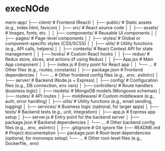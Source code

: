 # execNOde 
mern-app/
├── client/                  # Frontend (React)
│   ├── public/              # Static assets (e.g., index.html, favicon)
│   ├── src/                 # React source code
│   │   ├── assets/          # Images, fonts, etc.
│   │   ├── components/      # Reusable UI components
│   │   ├── pages/           # Page-level components
│   │   ├── styles/          # Global or component-specific styles (CSS/SCSS)
│   │   ├── utils/           # Utility functions (e.g., API calls, helpers)
│   │   ├── contexts/        # React Context API for state management
│   │   ├── hooks/           # Custom React hooks
│   │   ├── redux/           # Redux store, slices, and actions (if using Redux)
│   │   ├── App.jsx          # Main App component
│   │   ├── index.js         # Entry point for React app
│   │   └── ...              # Other files (e.g., routes, constants)
│   ├── package.json         # Frontend dependencies
│   └── ...                  # Other frontend config files (e.g., .env, .eslintrc)
│
├── server/                  # Backend (Node.js + Express)
│   ├── config/              # Configuration files (e.g., DB connection, env vars)
│   ├── controllers/         # Route handlers (business logic)
│   ├── models/              # MongoDB models (Mongoose schemas)
│   ├── routes/              # API routes
│   ├── middleware/          # Custom middleware (e.g., auth, error handling)
│   ├── utils/               # Utility functions (e.g., email sending, logging)
│   ├── services/            # Business logic (optional, for larger apps)
│   ├── tests/               # Backend tests (e.g., unit, integration)
│   ├── app.js               # Express app setup
│   ├── server.js            # Entry point for the backend server
│   ├── package.json         # Backend dependencies
│   └── ...                  # Other backend config files (e.g., .env, .eslintrc)
│
├── .gitignore               # Git ignore file
├── README.md                # Project documentation
├── package.json             # Root-level dependencies (optional, for monorepo setup)
└── ...                      # Other root-level files (e.g., Dockerfile, .env)